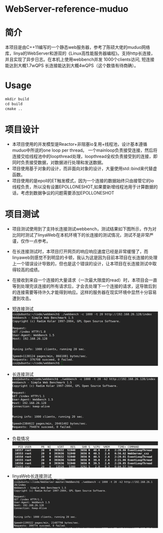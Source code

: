# WebServer-reference-muduo
# 简介
本项目是由C++11编写的一个静态web服务器，参考了陈硕大佬的muduo网络库，linya的WebServer和游双的《Linux高性能服务器编程》。支持http长连接，并且实现了异步日志。在本机上使用webbench并发
1000个clients访问, 短连接能达到大概1.7wQPS 长连接能达到大概4wQPS（这个数值有待商确）。
# Usage
```
mkdir build
cd build
cmake ..
```
# 项目设计
- 本项目使用的并发模型是Reactor+非阻塞io复用+线程池，设计基本遵循muduo中所说的one loop per thread。
一个mainloop负责接受连接，然后将连接交给线程池中的loopthread处理，loopthread全权负责接受到的连接，即同时负责接受数据，对数据进行处理和发送数据。
- 项目使用基于对象的设计，而非面向对象的设计，大量使用std::bind来代替虚函数。
- 项目使用的是epoll的ET触发模式，因为一个连接的数据始终只由接管它的io线程负责，所以没有设置EPOLLONESHOT,如果要新增线程池用于计算数据的话，考虑到数据争议的问题需要添加EPOLLONESHOT

# 项目测试
 - 项目测试使用到了支持长连接测试webbench，测试结果如下图所示，作为对比同时测试了linyaWeb在本机环境下的长连接的测试情况，测试不是非常严谨，仅作一点参考。
 - 在长连接测试时，本项目打开网页的响应响应速度已经是非常缓慢了，而linyaweb则感觉不到明显的卡顿，我认为这是因为目前本项目在长连接的处理上一个错误设计导致的，但也是这个错误的设计，让本项目在长连接测试中取得较高的成绩。
 - 在接收到来自一个连接的大量请求（一次最大限度的read）时，本项目会一直等到处理完该连接的所有请求后，才会去处理下一个连接的请求，这导致后到的连接需要等待许久才能得到响应。这样的服务器在现实环境中显然十分容易遭到攻击。

- 短连接测试
![image](https://github.com/cxz158/WebServer-reference-muduo/blob/main/img/cxzweb%E6%B5%8B%E8%AF%95%E7%9F%AD%E8%BF%9E%E6%8E%A5.png)
 
- 长连接测试
![image](https://github.com/cxz158/WebServer-reference-muduo/blob/main/img/cxzweb%E6%B5%8B%E8%AF%95%E9%95%BF%E8%BF%9E%E6%8E%A5.png)

- 负载情况
![image](https://github.com/cxz158/WebServer-reference-muduo/blob/main/img/cxzwebcup%E8%B4%9F%E8%BD%BD.png)

- linyaWeb长连接测试
![image](https://github.com/cxz158/WebServer-reference-muduo/blob/main/img/linyaweb%E6%B5%8B%E8%AF%95%E9%95%BF%E8%BF%9E%E6%8E%A5.png)

